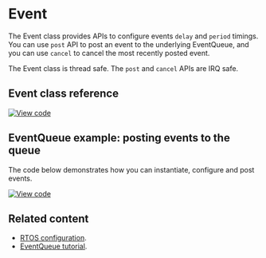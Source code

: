 # Event

The Event class provides APIs to configure events `delay` and `period` timings. You can use `post` API to post an event to the underlying EventQueue, and you can use `cancel` to cancel the most recently posted event.

The Event class is thread safe. The `post` and `cancel` APIs are IRQ safe.

## Event class reference

[![View code](https://www.mbed.com/embed/?type=library)](https://os.mbed.com/docs/mbed-os/development/mbed-os-api-doxy/_event_8h_source.html)

## EventQueue example: posting events to the queue

The code below demonstrates how you can instantiate, configure and post events.

[![View code](https://www.mbed.com/embed/?url=https://github.com/ARMmbed/mbed-os-snippet-Events_ex_1/)](https://github.com/ARMmbed/mbed-os-snippet-Events_ex_1/blob/master/main.cpp)

## Related content

- [RTOS configuration](../apis/scheduling-options-and-config.html).
- [EventQueue tutorial](../apis/scheduling-tutorials.html).
